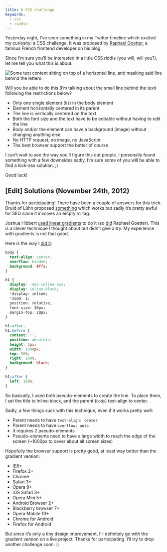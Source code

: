 ```yaml
---
title: A CSS challenge
keywords:
  - css
  - riddle
---
```


Yesterday night, I’ve seen something in my Twitter timeline which excited my curiosity: a CSS challenge. It was proposed by [Raphael Goetter](https://twitter.com/goetter), a famous French frontend developer on his blog.

Since I’m sure you’ll be interested in a little CSS riddle (you will, will you?), let me tell you what this is about.

![Some text content sitting on top of a horizontal line, and masking said line behind the letters](https://i.imgur.com/fZkkw.jpg)

Will you be able to do this (I’m talking about the small line behind the text) following the restrictions below?

- Only one single element (`h1`) in the body element
- Element horizontally centered in its parent
- The line is vertically centered on the text
- Both the font size and the text have to be editable without having to edit the line
- Body and/or the element can have a background (image) without changing anything else
- No HTTP request, no image, no JavaScript
- The best browser support the better of course

I can’t wait to see the way you’ll figure this out people. I personally found something with a few downsides sadly. I’m sure some of you will be able to find a kick-ass solution. ;)

Good luck!

## [Edit] Solutions (November 24th, 2012)

Thanks for participating! There have been a couple of answers for this trick. Druid of Lûhn proposed [something](https://codepen.io/Druid-of-Luhn/details/sclvk) which works but sadly it’s pretty awful for SEO since it involves an empty `h1` tag.

Joshua Hibbert [used linear gradients](https://jsfiddle.net/joshnh/3PG8j/) to do it (so [did](https://codepen.io/raphaelgoetter/pen/dGxvL) Raphael Goetter). This is a clever technique I thought about but didn’t give a try. My experience with gradients is not that good.

Here is the way I [did it](https://jsfiddle.net/KittyGiraudel/cyeGM/1/):

```css
body {
  text-align: center;
  overflow: hidden;
  background: #ffa;
}

h1 {
  display: -moz-inline-box;
  display: inline-block;
  *display: inline;
  *zoom: 1;
  position: relative;
  font-size: 30px;
  margin-top: 20px;
}

h1:after,
h1:before {
  content: '';
  position: absolute;
  height: 1px;
  width: 1000px;
  top: 50%;
  right: 100%;
  background: black;
}

h1:after {
  left: 100%;
}
```

So basically, I used both pseudo-elements to create the line. To place them, I set the title to inline-block, and the parent (`body`) text-align to center.

Sadly, a few things suck with this technique, even if it works pretty well:

- Parent needs to have `text-align: center`
- Parent needs to have `overflow: auto`
- It requires 2 pseudo-elements
- Pseudo-elements need to have a large width to reach the edge of the screen (~1000px to cover about all screen sizes)

Hopefully the browser support is pretty good, at least way better than the gradient version:

- IE8+
- Firefox 2+
- Chrome
- Safari 3+
- Opera 9+
- iOS Safari 3+
- Opera Mini 5+
- Android Browser 2+
- Blackberry browser 7+
- Opera Mobile 10+
- Chrome for Android
- Firefox for Android

But since it’s only a tiny design improvement, I’ll definitely go with the gradient version on a live project. Thanks for participating. I’ll try to drop another challenge soon. :)
